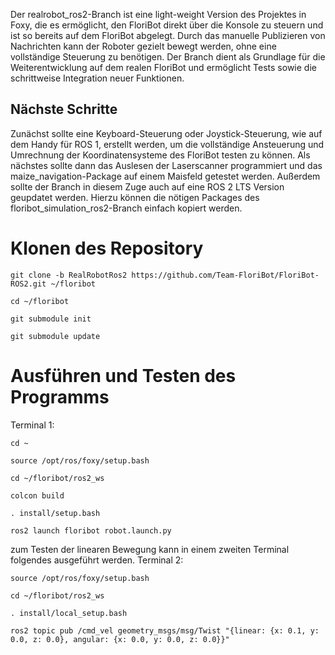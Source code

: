Der realrobot_ros2-Branch ist eine light-weight Version des Projektes in Foxy, die es ermöglicht, den FloriBot direkt über die Konsole zu steuern und ist so bereits auf dem FloriBot abgelegt. Durch das manuelle Publizieren von Nachrichten kann der Roboter gezielt bewegt werden, ohne eine vollständige Steuerung zu benötigen. Der Branch dient als Grundlage für die Weiterentwicklung auf dem realen FloriBot und ermöglicht Tests sowie die schrittweise Integration neuer Funktionen.

## Nächste Schritte

Zunächst sollte eine Keyboard-Steuerung oder Joystick-Steuerung, wie auf dem Handy für ROS  1, erstellt werden, um die vollständige Ansteuerung und Umrechnung der Koordinatensysteme des FloriBot testen zu können. Als nächstes sollte dann das Auslesen der Laserscanner programmiert und das maize_navigation-Package auf einem Maisfeld getestet werden. Außerdem sollte der Branch in diesem Zuge auch auf eine ROS 2 LTS Version geupdatet werden. Hierzu können die nötigen Packages des floribot_simulation_ros2-Branch einfach kopiert werden.


# Klonen des Repository
```
git clone -b RealRobotRos2 https://github.com/Team-FloriBot/FloriBot-ROS2.git ~/floribot
```
```
cd ~/floribot
```
```
git submodule init
```
```
git submodule update
```

# Ausführen und Testen des Programms
Terminal 1:
```
cd ~
```
```
source /opt/ros/foxy/setup.bash
```
```
cd ~/floribot/ros2_ws
```
```
colcon build
```

```
. install/setup.bash
```
```
ros2 launch floribot robot.launch.py
```

zum Testen der linearen Bewegung kann in einem zweiten Terminal folgendes ausgeführt werden.
Terminal 2:
```
source /opt/ros/foxy/setup.bash
```
```
cd ~/floribot/ros2_ws
```
```
. install/local_setup.bash
```
```
ros2 topic pub /cmd_vel geometry_msgs/msg/Twist "{linear: {x: 0.1, y: 0.0, z: 0.0}, angular: {x: 0.0, y: 0.0, z: 0.0}}"
```

